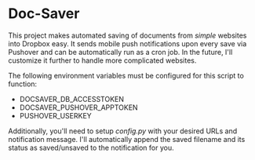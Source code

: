 # Doc-Saver

This project makes automated saving of documents from _simple_ websites into Dropbox easy. It sends mobile push notifications upon every save via Pushover and can be automatically run as a cron job. In the future, I'll customize it further to handle more complicated websites.

The following environment variables must be configured for this script to function:
* DOCSAVER_DB_ACCESSTOKEN
* DOCSAVER_PUSHOVER_APPTOKEN
* PUSHOVER_USERKEY

Additionally, you'll need to setup _config.py_ with your desired URLs and notification message. I'll automatically append the saved filename and its status as saved/unsaved to the notification for you.